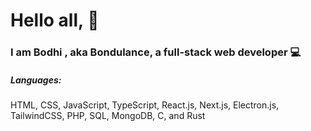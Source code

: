<h1>
    Hello all, 👋
</h1>

<h3>
    I am
Bodhi
    , aka Bondulance, a full-stack web developer 💻
</h3>

<h5>
    Languages:
</h5>

<p>HTML, CSS, JavaScript, TypeScript, React.js, Next.js, Electron.js, TailwindCSS, PHP, SQL, MongoDB, C, and Rust</p>
